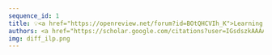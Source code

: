 ```yaml
---
sequence_id: 1
title: 💡<a href="https://openreview.net/forum?id=BOtQHCVIh_K">Learning Rules with Stratified Negation in Differentiable ILP</a>
authors: <a href="https://scholar.google.com/citations?user=IGsdszkAAAAJ">Giri P Krishnan</a>, <a href="https://www.twinearth.net/">Frederick Maier</a>, <a href="https://www.cs.nmt.edu/~ramyaa/">Ramyaa Ramyaa</a>
img: diff_ilp.png
---
```

